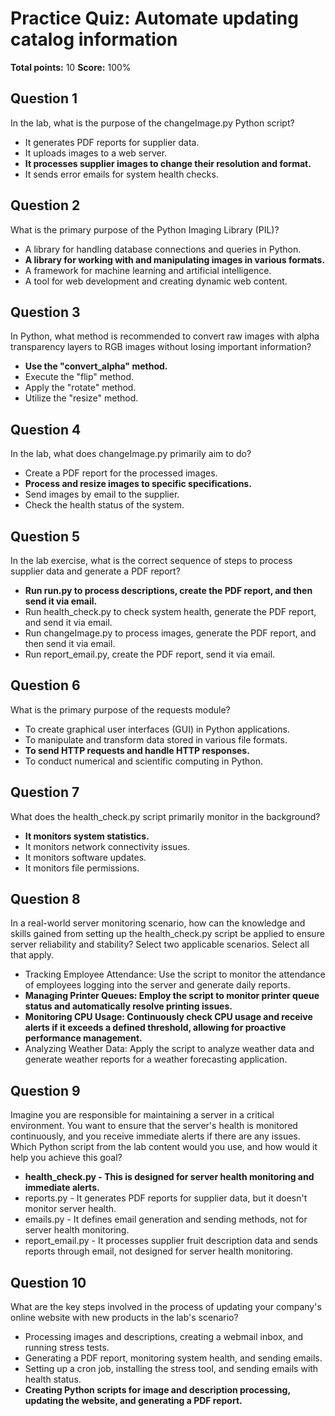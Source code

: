 # Practice Quiz: Automate updating catalog information
**Total points:** 10
**Score:** 100%

## Question 1
In the lab, what is the purpose of the changeImage.py Python script?

- It generates PDF reports for supplier data.
- It uploads images to a web server.
- **It processes supplier images to change their resolution and format.**
- It sends error emails for system health checks.

## Question 2
What is the primary purpose of the Python Imaging Library (PIL)? 

- A library for handling database connections and queries in Python.
- **A library for working with and manipulating images in various formats.**
- A framework for machine learning and artificial intelligence.
- A tool for web development and creating dynamic web content.

## Question 3
In Python, what method is recommended to convert raw images with alpha transparency layers to RGB images without losing important information?

- **Use the "convert_alpha" method.**
- Execute the "flip" method.
- Apply the "rotate" method.
- Utilize the "resize" method.

## Question 4
In the lab, what does changeImage.py primarily aim to do? 

- Create a PDF report for the processed images.
- **Process and resize images to specific specifications.**
- Send images by email to the supplier.
- Check the health status of the system.

## Question 5
In the lab exercise, what is the correct sequence of steps to process supplier data and generate a PDF report?

- **Run run.py to process descriptions, create the PDF report, and then send it via email.**
- Run health_check.py to check system health, generate the PDF report, and send it via email.
- Run changeImage.py to process images, generate the PDF report, and then send it via email.
- Run report_email.py, create the PDF report, send it via email.

## Question 6
What is the primary purpose of the requests module? 

- To create graphical user interfaces (GUI) in Python applications.
- To manipulate and transform data stored in various file formats.
- **To send HTTP requests and handle HTTP responses.**
- To conduct numerical and scientific computing in Python.

## Question 7
What does the health_check.py script primarily monitor in the background?

- **It monitors system statistics.**
- It monitors network connectivity issues.
- It monitors software updates.
- It monitors file permissions.

## Question 8
In a real-world server monitoring scenario, how can the knowledge and skills gained from setting up the health_check.py script be applied to ensure server reliability and stability? Select two applicable scenarios. Select all that apply.

- Tracking Employee Attendance: Use the script to monitor the attendance of employees logging into the server and generate daily reports.
- **Managing Printer Queues: Employ the script to monitor printer queue status and automatically resolve printing issues.**
- **Monitoring CPU Usage: Continuously check CPU usage and receive alerts if it exceeds a defined threshold, allowing for proactive performance management.**
- Analyzing Weather Data: Apply the script to analyze weather data and generate weather reports for a weather forecasting application.

## Question 9
Imagine you are responsible for maintaining a server in a critical environment. You want to ensure that the server's health is monitored continuously, and you receive immediate alerts if there are any issues. Which Python script from the lab content would you use, and how would it help you achieve this goal?

- **health_check.py - This is designed for server health monitoring and immediate alerts.**
- reports.py - It generates PDF reports for supplier data, but it doesn't monitor server health.
- emails.py - It defines email generation and sending methods, not for server health monitoring.
- report_email.py - It processes supplier fruit description data and sends reports through email, not designed for server health monitoring.

## Question 10
What are the key steps involved in the process of updating your company's online website with new products in the lab's scenario?

- Processing images and descriptions, creating a webmail inbox, and running stress tests.
- Generating a PDF report, monitoring system health, and sending emails.
- Setting up a cron job, installing the stress tool, and sending emails with health status.
- **Creating Python scripts for image and description processing, updating the website, and generating a PDF report.**